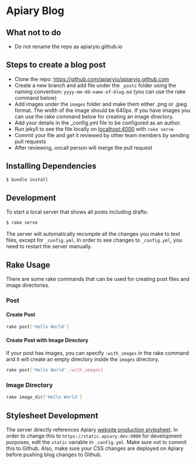 
# Apiary Blog

## What not to do

* Do not rename the repo as apiaryio.github.io

## Steps to create a blog post

 - Clone the repo: https://github.com/apiaryio/apiaryio.github.com
 - Create a new branch and add file under the `_posts` folder using the naming
 convention: `yyyy-mm-dd-name-of-blog.md` (you can use the rake command below)
 - Add images under the `images` folder and make them either .png or .jpeg format. The width of the image should be 640px. If you have images you can use the rake command below for creating an image directory.
 - Add your details in the _config.yml file to be configured as an author.
 - Run jekyll to see the file locally on [localhost:4000](http://localhost:4000) with `rake serve`
 - Commit your file and get it reviewed by other team members by sending pull requests
 - After reviewing, oncall person will merge the pull request


## Installing Dependencies

```bash
$ bundle install
```

## Development

To start a local server that shows all posts including drafts:

```bash
$ rake serve
```

The server will automatically recompile all the changes you make to text files, except for `_config.yml`. In order to see changes to `_config.yml`, you need to restart the server manually.

## Rake Usage

There are some rake commands that can be used for creating post files and image directories.

### Post

#### Create Post

```bash
rake post['Hello World']
```

#### Create Post with Image Directory

If your post has images, you can specify `:with_images` in the rake command and it will create an empty directory inside the `images` directory.

```bash
rake post['Hello World',:with_images]
```

### Image Directory

```bash
rake image_dir['Hello World']
```

## Stylesheet Development 

The server directly references Apiary [website production stylesheet](https://github.com/apiaryio/apiary/blob/master/public/styles/modules/website.styl). In order to change this to `https://static.apiary.dev:9000` for development purposes, edit the `static` variable in `_config.yml`. Make sure not to commit this to Github. Also, make sure your CSS changes are deployed on Apiary before pushing blog changes to Github.

